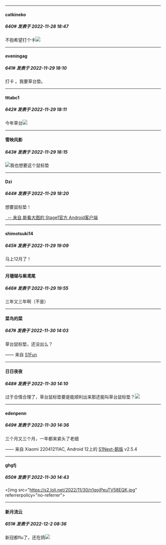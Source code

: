 

*****

####  catkineko  
##### 640#       发表于 2022-11-28 18:47

不抱希望打个卡<img src="https://static.saraba1st.com/image/smiley/face2017/180.png" referrerpolicy="no-referrer">



*****

####  eveningag  
##### 641#       发表于 2022-11-29 18:10

打卡 。我要草台垫。



*****

####  tttabc1  
##### 642#       发表于 2022-11-29 18:11

今年草台<img src="https://static.saraba1st.com/image/smiley/face2017/067.png" referrerpolicy="no-referrer">

*****

####  雪映风影  
##### 643#       发表于 2022-11-29 18:15

<img src="https://static.saraba1st.com/image/smiley/face2017/105.png" referrerpolicy="no-referrer">我也想要这个鼠标垫

*****

####  Dzi  
##### 644#       发表于 2022-11-29 18:20

想要鼠标垫！

[  -- 来自 能看大图的 Stage1官方 Android客户端](https://www.coolapk.com/apk/140634)



*****

####  shimotsuki14  
##### 645#       发表于 2022-11-29 19:09

马上12月了！



*****

####  月珊瑚与紫鸢尾  
##### 646#       发表于 2022-11-29 19:55

三年又三年啊（不是）



*****

####  菜鸟的菜  
##### 647#       发表于 2022-11-30 14:03

草台鼠标垫，还没出么？

—— 来自 [S1Fun](https://s1fun.koalcat.com)

*****

####  日日夜夜  
##### 648#       发表于 2022-11-30 14:10

过于合情合理了，草台鼠标垫要是能顺利出来那还能叫草台鼠标垫？<img src="https://static.saraba1st.com/image/smiley/face2017/260.png" referrerpolicy="no-referrer">



*****

####  edenpenn  
##### 649#       发表于 2022-11-30 14:36

三个月又三个月，一年都来紧头了老细

—— 来自 Xiaomi 22041211AC, Android 12上的 [S1Next-鹅版](https://github.com/ykrank/S1-Next/releases) v2.5.4



*****

####  ghgfj  
##### 650#       发表于 2022-11-30 14:43

<[img src="https://s2.loli.net/2022/11/30/n1qojPeuTV58EQK.jpg" referrerpolicy="no-referrer">



*****

####  新月流云  
##### 651#       发表于 2022-12-2 08:36

新冠都flu了，还在鸽<img src="https://static.saraba1st.com/image/smiley/face2017/049.png" referrerpolicy="no-referrer">

